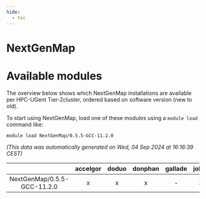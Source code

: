 ```yaml
---
hide:
  - toc
---
```


NextGenMap
==========

# Available modules


The overview below shows which NextGenMap installations are available per HPC-UGent Tier-2cluster, ordered based on software version (new to old).

To start using NextGenMap, load one of these modules using a `module load` command like:

```shell
module load NextGenMap/0.5.5-GCC-11.2.0
```

*(This data was automatically generated on Wed, 04 Sep 2024 at 16:16:39 CEST)*  

| |accelgor|doduo|donphan|gallade|joltik|shinx|skitty|
| :---: | :---: | :---: | :---: | :---: | :---: | :---: | :---: |
|NextGenMap/0.5.5-GCC-11.2.0|x|x|x|-|x|-|x|
